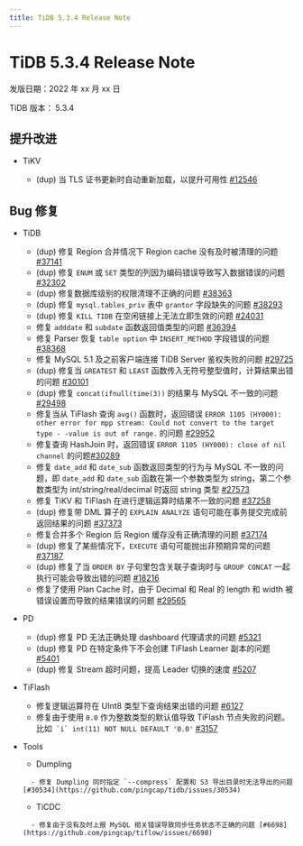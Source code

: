 ```yaml
---
title: TiDB 5.3.4 Release Note
---
```


# TiDB 5.3.4 Release Note

发版日期：2022 年 xx 月 xx 日

TiDB 版本： 5.3.4

## 提升改进

+ TiKV

    <!--owner: @v01dstar-->

    - (dup) 当 TLS 证书更新时自动重新加载，以提升可用性 [#12546](https://github.com/tikv/tikv/issues/12546)

## Bug 修复

+ TiDB

    <!--sql-infra owner: @Defined2014-->

    - (dup) 修复 Region 合并情况下 Region cache 没有及时被清理的问题 [#37141](https://github.com/pingcap/tidb/issues/37141)
    - (dup) 修复 `ENUM` 或 `SET` 类型的列因为编码错误导致写入数据错误的问题 [#32302](https://github.com/pingcap/tidb/issues/32302)
    - (dup) 修复数据库级别的权限清理不正确的问题 [#38363](https://github.com/pingcap/tidb/issues/38363)
    - (dup) 修复 `mysql.tables_priv` 表中 `grantor` 字段缺失的问题 [#38293](https://github.com/pingcap/tidb/issues/38293)
    - (dup)  修复 `KILL TIDB` 在空闲链接上无法立即生效的问题 [#24031](https://github.com/pingcap/tidb/issues/24031)
    - 修复 `adddate` 和 `subdate` 函数返回值类型的问题 [#36394](https://github.com/pingcap/tidb/issues/36394)
    - 修复 Parser 恢复 `table option` 中 `INSERT_METHOD` 字段错误的问题 [#38368](https://github.com/pingcap/tidb/issues/38368)
    - 修复 MySQL 5.1 及之前客户端连接 TiDB Server 鉴权失败的问题 [#29725](https://github.com/pingcap/tidb/issues/29725)

    <!--executor owner: @zanmato1984-->

    - (dup) 修复当 `GREATEST` 和 `LEAST`  函数传入无符号整型值时，计算结果出错的问题 [#30101](https://github.com/pingcap/tidb/issues/30101)
    - (dup) 修复 `concat(ifnull(time(3))` 的结果与 MySQL 不一致的问题 [#29498](https://github.com/pingcap/tidb/issues/29498)
    - 修复当从 TiFlash 查询 `avg()` 函数时，返回错误 `ERROR 1105 (HY000): other error for mpp stream: Could not convert to the target type - -value is out of range.` 的问题 [#29952](https://github.com/pingcap/tidb/issues/29952)
    - 修复查询 HashJoin 时，返回错误 `ERROR 1105 (HY000): close of nil channel`  的问题[#30289](https://github.com/pingcap/tidb/issues/30289)
   - 修复 `date_add` 和 `date_sub` 函数返回类型的行为与 MySQL 不一致的问题，即 `date_add` 和 `date_sub` 函数在第一个参数类型为 string，第二个参数类型为 int/string/real/decimal 时返回 string 类型 [#27573](https://github.com/pingcap/tidb/issues/27573)
    - 修复 TiKV 和 TiFlash 在进行逻辑运算时结果不一致的问题 [#37258](https://github.com/pingcap/tidb/issues/37258)

    <!--transaction owner: @cfzjywxk-->

    - (dup) 修复带 DML 算子的 `EXPLAIN ANALYZE` 语句可能在事务提交完成前返回结果的问题 [#37373](https://github.com/pingcap/tidb/issues/37373)
    - 修复合并多个 Region 后 Region 缓存没有正确清理的问题 [#37174](https://github.com/pingcap/tidb/issues/37174)

    <!--planner owner: @qw4990-->

    - (dup) 修复了某些情况下，`EXECUTE` 语句可能抛出非预期异常的问题 [#37187](https://github.com/pingcap/tidb/issues/37187)
    - (dup) 修复了当 `ORDER BY` 子句里包含关联子查询时与 `GROUP CONCAT` 一起执行可能会导致出错的问题 [#18216](https://github.com/pingcap/tidb/issues/18216)
    - 修复了使用 Plan Cache 时，由于 Decimal 和 Real 的 length 和 width 被错误设置而导致的结果错误的问题 [#29565](https://github.com/pingcap/tidb/issues/29565)

+ PD

    <!--owner: @nolouch-->

    - (dup) 修复 PD 无法正确处理 dashboard 代理请求的问题 [#5321](https://github.com/tikv/pd/issues/5321)
    - (dup) 修复 PD 在特定条件下不会创建 TiFlash Learner 副本的问题 [#5401](https://github.com/tikv/pd/issues/5401)
    - (dup) 修复 Stream 超时问题，提高 Leader 切换的速度 [#5207](https://github.com/tikv/pd/issues/5207)

+ TiFlash

    <!--compute owner: @zanmato1984-->

    - 修复逻辑运算符在 UInt8 类型下查询结果出错的问题 [#6127](https://github.com/pingcap/tiflash/issues/6127)

    <!--storage owner: @flowbehappy-->

    - 修复由于使用 `0.0` 作为整数类型的默认值导致 TiFlash 节点失败的问题。比如`` `i` int(11) NOT NULL DEFAULT '0.0'`` [#3157](https://github.com/pingcap/tiflash/issues/3157)

+ Tools

    + Dumpling

    <!--owner: @niubell-->

        - 修复 Dumpling 同时指定 `--compress` 配置和 S3 导出目录时无法导出的问题 [#30534](https://github.com/pingcap/tidb/issues/30534)

    + TiCDC

    <!--owner: @nongfushanquan-->

        - 修复由于没有及时上报 MySQL 相关错误导致同步任务状态不正确的问题 [#6698](https://github.com/pingcap/tiflow/issues/6698)

